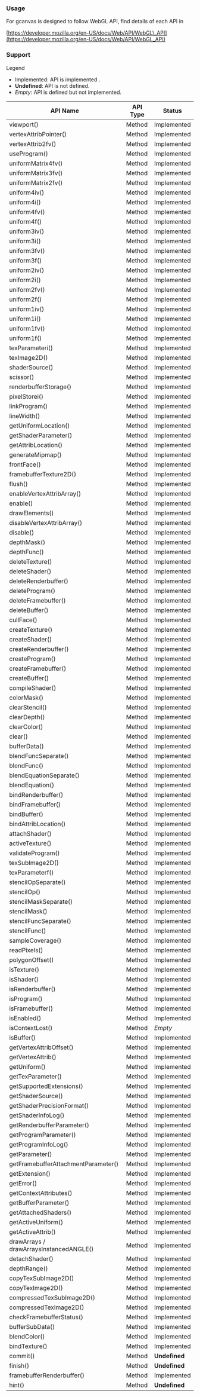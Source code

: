 ### Usage

For gcanvas is designed to follow WebGL API, find details of each API in

[https://developer.mozilla.org/en-US/docs/Web/API/WebGL\_API](https://developer.mozilla.org/en-US/docs/Web/API/WebGL_API)


### Support

Legend

* Implemented: API is implemented .
* **Undefined**: API is not defined.
* _Empty_: API is defined but not implemented.

| API Name                                | API Type | Status        |
| --------------------------------------- | -------- | ------------- |
| viewport()                              | Method   | Implemented   |
| vertexAttribPointer()                   | Method   | Implemented   |
| vertexAttrib2fv()                       | Method   | Implemented   |
| useProgram()                            | Method   | Implemented   |
| uniformMatrix4fv()                      | Method   | Implemented   |
| uniformMatrix3fv()                      | Method   | Implemented   |
| uniformMatrix2fv()                      | Method   | Implemented   |
| uniform4iv()                            | Method   | Implemented   |
| uniform4i()                             | Method   | Implemented   |
| uniform4fv()                            | Method   | Implemented   |
| uniform4f()                             | Method   | Implemented   |
| uniform3iv()                            | Method   | Implemented   |
| uniform3i()                             | Method   | Implemented   |
| uniform3fv()                            | Method   | Implemented   |
| uniform3f()                             | Method   | Implemented   |
| uniform2iv()                            | Method   | Implemented   |
| uniform2i()                             | Method   | Implemented   |
| uniform2fv()                            | Method   | Implemented   |
| uniform2f()                             | Method   | Implemented   |
| uniform1iv()                            | Method   | Implemented   |
| uniform1i()                             | Method   | Implemented   |
| uniform1fv()                            | Method   | Implemented   |
| uniform1f()                             | Method   | Implemented   |
| texParameteri()                         | Method   | Implemented   |
| texImage2D()                            | Method   | Implemented   |
| shaderSource()                          | Method   | Implemented   |
| scissor()                               | Method   | Implemented   |
| renderbufferStorage()                   | Method   | Implemented   |
| pixelStorei()                           | Method   | Implemented   |
| linkProgram()                           | Method   | Implemented   |
| lineWidth()                             | Method   | Implemented   |
| getUniformLocation()                    | Method   | Implemented   |
| getShaderParameter()                    | Method   | Implemented   |
| getAttribLocation()                     | Method   | Implemented   |
| generateMipmap()                        | Method   | Implemented   |
| frontFace()                             | Method   | Implemented   |
| framebufferTexture2D()                  | Method   | Implemented   |
| flush()                                 | Method   | Implemented   |
| enableVertexAttribArray()               | Method   | Implemented   |
| enable()                                | Method   | Implemented   |
| drawElements()                          | Method   | Implemented   |
| disableVertexAttribArray()              | Method   | Implemented   |
| disable()                               | Method   | Implemented   |
| depthMask()                             | Method   | Implemented   |
| depthFunc()                             | Method   | Implemented   |
| deleteTexture()                         | Method   | Implemented   |
| deleteShader()                          | Method   | Implemented   |
| deleteRenderbuffer()                    | Method   | Implemented   |
| deleteProgram()                         | Method   | Implemented   |
| deleteFramebuffer()                     | Method   | Implemented   |
| deleteBuffer()                          | Method   | Implemented   |
| cullFace()                              | Method   | Implemented   |
| createTexture()                         | Method   | Implemented   |
| createShader()                          | Method   | Implemented   |
| createRenderbuffer()                    | Method   | Implemented   |
| createProgram()                         | Method   | Implemented   |
| createFramebuffer()                     | Method   | Implemented   |
| createBuffer()                          | Method   | Implemented   |
| compileShader()                         | Method   | Implemented   |
| colorMask()                             | Method   | Implemented   |
| clearStencil()                          | Method   | Implemented   |
| clearDepth()                            | Method   | Implemented   |
| clearColor()                            | Method   | Implemented   |
| clear()                                 | Method   | Implemented   |
| bufferData()                            | Method   | Implemented   |
| blendFuncSeparate()                     | Method   | Implemented   |
| blendFunc()                             | Method   | Implemented   |
| blendEquationSeparate()                 | Method   | Implemented   |
| blendEquation()                         | Method   | Implemented   |
| bindRenderbuffer()                      | Method   | Implemented   |
| bindFramebuffer()                       | Method   | Implemented   |
| bindBuffer()                            | Method   | Implemented   |
| bindAttribLocation()                    | Method   | Implemented   |
| attachShader()                          | Method   | Implemented   |
| activeTexture()                         | Method   | Implemented   |
| validateProgram()                       | Method   | Implemented   |
| texSubImage2D()                         | Method   | Implemented   |
| texParameterf()                         | Method   | Implemented   |
| stencilOpSeparate()                     | Method   | Implemented   |
| stencilOp()                             | Method   | Implemented   |
| stencilMaskSeparate()                   | Method   | Implemented   |
| stencilMask()                           | Method   | Implemented   |
| stencilFuncSeparate()                   | Method   | Implemented   |
| stencilFunc()                           | Method   | Implemented   |
| sampleCoverage()                        | Method   | Implemented   |
| readPixels()                            | Method   | Implemented   |
| polygonOffset()                         | Method   | Implemented   |
| isTexture()                             | Method   | Implemented   |
| isShader()                              | Method   | Implemented   |
| isRenderbuffer()                        | Method   | Implemented   |
| isProgram()                             | Method   | Implemented   |
| isFramebuffer()                         | Method   | Implemented   |
| isEnabled()                             | Method   | Implemented   |
| isContextLost()                         | Method   | *Empty*       |
| isBuffer()                              | Method   | Implemented   |
| getVertexAttribOffset()                 | Method   | Implemented   |
| getVertexAttrib()                       | Method   | Implemented   |
| getUniform()                            | Method   | Implemented   |
| getTexParameter()                       | Method   | Implemented   |
| getSupportedExtensions()                | Method   | Implemented   |
| getShaderSource()                       | Method   | Implemented   |
| getShaderPrecisionFormat()              | Method   | Implemented   |
| getShaderInfoLog()                      | Method   | Implemented   |
| getRenderbufferParameter()              | Method   | Implemented   |
| getProgramParameter()                   | Method   | Implemented   |
| getProgramInfoLog()                     | Method   | Implemented   |
| getParameter()                          | Method   | Implemented   |
| getFramebufferAttachmentParameter()     | Method   | Implemented   |
| getExtension()                          | Method   | Implemented   |
| getError()                              | Method   | Implemented   |
| getContextAttributes()                  | Method   | Implemented   |
| getBufferParameter()                    | Method   | Implemented   |
| getAttachedShaders()                    | Method   | Implemented   |
| getActiveUniform()                      | Method   | Implemented   |
| getActiveAttrib()                       | Method   | Implemented   |
| drawArrays / drawArraysInstancedANGLE() | Method   | Implemented   |
| detachShader()                          | Method   | Implemented   |
| depthRange()                            | Method   | Implemented   |
| copyTexSubImage2D()                     | Method   | Implemented   |
| copyTexImage2D()                        | Method   | Implemented   |
| compressedTexSubImage2D()               | Method   | Implemented   |
| compressedTexImage2D()                  | Method   | Implemented   |
| checkFramebufferStatus()                | Method   | Implemented   |
| bufferSubData()                         | Method   | Implemented   |
| blendColor()                            | Method   | Implemented   |
| bindTexture()                           | Method   | Implemented   |
| commit()                                | Method   | **Undefined** |
| finish()                                | Method   | **Undefined** |
| framebufferRenderbuffer()               | Method   | Implemented   |
| hint()                                  | Method   | **Undefined** |
